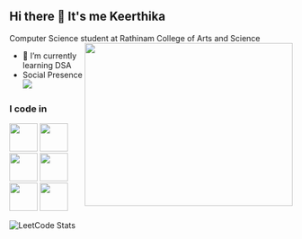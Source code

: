 ## Hi there 👋 It's me Keerthika

Computer Science student at Rathinam College of Arts and Science
<img align="right" width="370" height="290" src="[https://i.pinimg.com/originals/47/f0/34/47f0342cec72b800463bf003eac1257e.gif](https://i.pinimg.com/originals/6e/a8/c6/6ea8c68dfa924bc2e6a9abe3e473087a.gif)">
- 🌱 I’m currently learning  DSA
- Social Presence
<br /> [<img src="https://img.shields.io/badge/LinkedIn-0077B5?style=for-the-badge&logo=linkedin&logoColor=white" />](www.linkedin.com/in/keerthika-d-514b02319) <br/> 

### I code in
<img height="50" width="50" src="https://img.icons8.com/color/48/000000/python.png" /> <img height="50" width="50" src="https://img.icons8.com/color/48/000000/c-programming.png" /> <img height="50" width="50" src="https://img.icons8.com/color/48/000000/java-coffee-cup-logo.png" /> <img height="50" width="50" src="https://img.icons8.com/color/48/000000/html-5.png" /> <img height="50" width="50" src="https://img.icons8.com/color/48/000000/css3.png" /> 
<img height="50" width="50" src="https://img.icons8.com/color/48/000000/javascript.png"/> </br>

![LeetCode Stats](https://leetcard.jacoblin.cool/keerthiduraiselvan?theme=dark&font=Marmelad&ext=heatmap)
